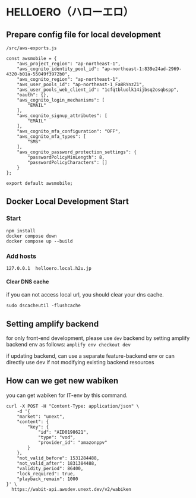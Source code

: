 # HELLOERO（ハローエロ）

## Prepare config file for local development

`/src/aws-exports.js`

```
const awsmobile = {
    "aws_project_region": "ap-northeast-1",
    "aws_cognito_identity_pool_id": "ap-northeast-1:839e24ad-2969-4320-b01a-55049f3972b0",
    "aws_cognito_region": "ap-northeast-1",
    "aws_user_pools_id": "ap-northeast-1_Fa8RYnzZ1",
    "aws_user_pools_web_client_id": "1cfqtbluolk14ijbsq2osqbspp",
    "oauth": {},
    "aws_cognito_login_mechanisms": [
        "EMAIL"
    ],
    "aws_cognito_signup_attributes": [
        "EMAIL"
    ],
    "aws_cognito_mfa_configuration": "OFF",
    "aws_cognito_mfa_types": [
        "SMS"
    ],
    "aws_cognito_password_protection_settings": {
        "passwordPolicyMinLength": 8,
        "passwordPolicyCharacters": []
    }
};

export default awsmobile;
```

## Docker Local Development Start

### Start

```
npm install
docker compose down
docker compose up --build
```

### Add hosts

```
127.0.0.1  helloero.local.h2u.jp
```

#### Clear DNS cache

if you can not access local url, you should clear your dns cache.

```
sudo dscacheutil -flushcache
```

## Setting amplify backend

for only front-end development, please use `dev` backend by setting amplify backend env as follows:
`amplify env checkout dev`

if updating backend, can use a separate feature-backend env or can directly use dev if not modifying existing backend resources

## How can we get new wabiken

you can get wabiken for IT-env by this command.

```
curl -X POST -H "Content-Type: application/json" \
    -d '{
    "market": "unext",
    "content": {
        "key": {
            "id": "AID0198621",
            "type": "vod",
            "provider_id": "amazonppv"
        }
    },
    "not_valid_before": 1531284488,
    "not_valid_after": 1831384488,
    "validity_period": 86400,
    "lock_required": true,
    "playback_remain": 1000
}' \
  https://wabit-api.awsdev.unext.dev/v2/wabiken
```

